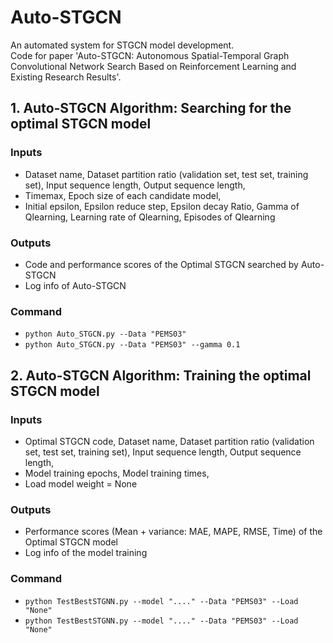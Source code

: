 # Auto-STGCN
An automated system for STGCN model development.<br>
Code for paper 'Auto-STGCN: Autonomous Spatial-Temporal Graph Convolutional Network Search Based on Reinforcement Learning and Existing Research Results'.<br>

## 1. Auto-STGCN Algorithm: Searching for the optimal STGCN model
### Inputs
* Dataset name, Dataset partition ratio (validation set, test set, training set), Input sequence length, Output sequence length,<br>
* Timemax, Epoch size of each candidate model,<br>
* Initial epsilon, Epsilon reduce step, Epsilon decay Ratio, Gamma of Qlearning, Learning rate of Qlearning, Episodes of Qlearning<br>

### Outputs
* Code and performance scores of the Optimal STGCN searched by Auto-STGCN<br>
* Log info of Auto-STGCN<br>

### Command
* `python Auto_STGCN.py --Data "PEMS03"`<br>
* `python Auto_STGCN.py --Data "PEMS03" --gamma 0.1`<br>

## 2. Auto-STGCN Algorithm: Training the optimal STGCN model
### Inputs
* Optimal STGCN code, Dataset name, Dataset partition ratio (validation set, test set, training set), Input sequence length, Output sequence length,<br>
* Model training epochs, Model training times,<br>
* Load model weight = None<br>

### Outputs
* Performance scores (Mean + variance: MAE, MAPE, RMSE, Time) of the Optimal STGCN model<br>
* Log info of the model training<br>

### Command
* `python TestBestSTGNN.py --model "...." --Data "PEMS03" --Load "None"`<br>
* `python TestBestSTGNN.py --model "...." --Data "PEMS03" --Load "None"`<br>
